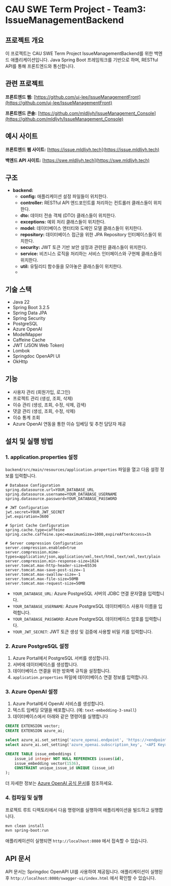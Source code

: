 # CAU SWE Term Project - Team3: IssueManagementBackend

## 프로젝트 개요

이 프로젝트는 CAU SWE Term Project IssueManagementBackend를 위한 백엔드 애플리케이션입니다. Java Spring Boot 프레임워크를 기반으로 하며, RESTful API를 통해 프론트엔드와 통신합니다. 

## 관련 프로젝트
**프론트엔드 웹:** [https://github.com/uj-lee/IssueManagementFront](https://github.com/uj-lee/IssueManagementFront)

**프론트엔드 콘솔:** [https://github.com/mldljyh/IssueManagement_Console](https://github.com/mldljyh/IssueManagement_Console)

## 예시 사이트
**프론트엔드 웹 사이트:** [https://issue.mldljyh.tech](https://issue.mldljyh.tech)

**백엔드 API 사이트:** [https://swe.mldljyh.tech](https://swe.mldljyh.tech)

## 구조
- **backend:**
    - **config:** 애플리케이션 설정 파일들이 위치한다.
    - **controller:** RESTful API 엔드포인트를 처리하는 컨트롤러 클래스들이 위치한다.
    - **dto:** 데이터 전송 객체 (DTO) 클래스들이 위치한다.
    - **exceptions:** 예외 처리 클래스들이 위치한다.
    - **model:** 데이터베이스 엔터티와 도메인 모델 클래스들이 위치한다.
    - **repository:** 데이터베이스 접근을 위한 JPA Repository 인터페이스들이 위치한다.
    - **security:** JWT 토큰 기반 보안 설정과 관련된 클래스들이 위치한다.
    - **service:** 비즈니스 로직을 처리하는 서비스 인터페이스와 구현체 클래스들이 위치한다.
    - **util:** 유틸리티 함수들을 모아놓은 클래스들이 위치한다.
    - 
## 기술 스택

* Java 22
* Spring Boot 3.2.5
* Spring Data JPA
* Spring Security
* PostgreSQL
* Azure OpenAI
* ModelMapper
* Caffeine Cache
* JWT (JSON Web Token)
* Lombok
* Springdoc OpenAPI UI
* OkHttp

## 기능

* 사용자 관리 (회원가입, 로그인)
* 프로젝트 관리 (생성, 조회, 삭제)
* 이슈 관리 (생성, 조회, 수정, 삭제, 검색)
* 댓글 관리 (생성, 조회, 수정, 삭제)
* 이슈 통계 조회
* Azure OpenAI 연동을 통한 이슈 임베딩 및 추천 담당자 제공

## 설치 및 실행 방법

### 1. application.properties 설정

`backend/src/main/resources/application.properties` 파일을 열고 다음 설정 정보를 입력합니다.

```properties
# Database Configuration
spring.datasource.url=YOUR_DATABASE_URL
spring.datasource.username=YOUR_DATABASE_USERNAME
spring.datasource.password=YOUR_DATABASE_PASSWORD

# JWT Configuration
jwt.secret=YOUR_JWT_SECRET
jwt.expiration=3600

# Sprint Cache Configuration
spring.cache.type=caffeine
spring.cache.caffeine.spec=maximumSize=1000,expireAfterAccess=1h

# Server compression Configuration
server.compression.enabled=true
server.compression.mime-types=application/json,application/xml,text/html,text/xml,text/plain
server.compression.min-response-size=1024
server.tomcat.max-http-header-size=65536
server.tomcat.max-save-post-size=-1
server.tomcat.max-swallow-size=-1
server.tomcat.max-file-size=50MB
server.tomcat.max-request-size=50MB
```

- `YOUR_DATABASE_URL`:  Azure PostgreSQL 서버의 JDBC 연결 문자열을 입력합니다.
- `YOUR_DATABASE_USERNAME`: Azure PostgreSQL 데이터베이스 사용자 이름을 입력합니다.
- `YOUR_DATABASE_PASSWORD`:  Azure PostgreSQL 데이터베이스 암호를 입력합니다.
- `YOUR_JWT_SECRET`: JWT 토큰 생성 및 검증에 사용할 비밀 키를 입력합니다.

### 2. Azure PostgreSQL 설정

1. Azure Portal에서 PostgreSQL 서버를 생성합니다.
2. 서버에 데이터베이스를 생성합니다.
3. 데이터베이스 연결을 위한 방화벽 규칙을 설정합니다.
4. `application.properties` 파일에 데이터베이스 연결 정보를 입력합니다.

### 3. Azure OpenAI 설정

1. Azure Portal에서 OpenAI 서비스를 생성합니다.
2. 텍스트 임베딩 모델을 배포합니다. (예: `text-embedding-3-small`)
3. 데이터베이스에서 아래와 같은 명령어를 실행합니다
```sql
CREATE EXTENSION vector;
CREATE EXTENSION azure_ai;

select azure_ai.set_setting('azure_openai.endpoint', 'https://<endpoint>.openai.azure.com'); 
select azure_ai.set_setting('azure_openai.subscription_key', '<API Key>');

CREATE TABLE issue_embeddings (
    issue_id integer NOT NULL REFERENCES issues(id),
    issue_embedding vector(1536),
    CONSTRAINT unique_issue_id UNIQUE (issue_id)
);
```

더 자세한 정보는 [Azure OpenAI 공식 문서](https://learn.microsoft.com/ko-kr/azure/postgresql/flexible-server/generative-ai-azure-openai)를 참조하세요.

### 4. 컴파일 및 실행

프로젝트 루트 디렉토리에서 다음 명령어를 실행하여 애플리케이션을 빌드하고 실행합니다.

```bash
mvn clean install
mvn spring-boot:run
```

애플리케이션이 실행되면 `http://localhost:8080` 에서 접속할 수 있습니다.

## API 문서

API 문서는 Springdoc OpenAPI UI를 사용하여 제공됩니다. 애플리케이션이 실행된 후 `http://localhost:8080/swagger-ui/index.html` 에서 확인할 수 있습니다.
